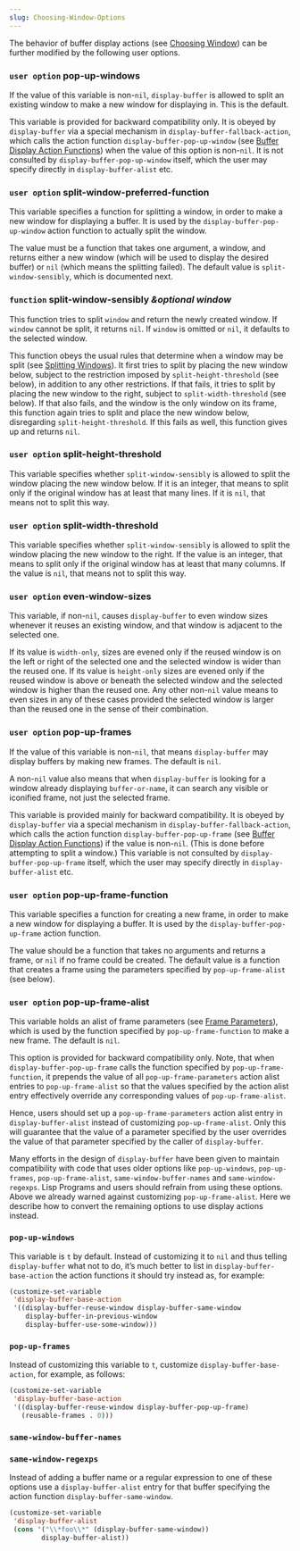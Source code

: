 ```yaml
---
slug: Choosing-Window-Options
---
```


The behavior of buffer display actions (see [Choosing Window](Choosing-Window)) can be further modified by the following user options.

### <span className="tag useroption">`user option`</span> **pop-up-windows**

If the value of this variable is non-`nil`, `display-buffer` is allowed to split an existing window to make a new window for displaying in. This is the default.

This variable is provided for backward compatibility only. It is obeyed by `display-buffer` via a special mechanism in `display-buffer-fallback-action`, which calls the action function `display-buffer-pop-up-window` (see [Buffer Display Action Functions](Buffer-Display-Action-Functions)) when the value of this option is non-`nil`. It is not consulted by `display-buffer-pop-up-window` itself, which the user may specify directly in `display-buffer-alist` etc.

### <span className="tag useroption">`user option`</span> **split-window-preferred-function**

This variable specifies a function for splitting a window, in order to make a new window for displaying a buffer. It is used by the `display-buffer-pop-up-window` action function to actually split the window.

The value must be a function that takes one argument, a window, and returns either a new window (which will be used to display the desired buffer) or `nil` (which means the splitting failed). The default value is `split-window-sensibly`, which is documented next.

### <span className="tag function">`function`</span> **split-window-sensibly** *\&optional window*

This function tries to split `window` and return the newly created window. If `window` cannot be split, it returns `nil`. If `window` is omitted or `nil`, it defaults to the selected window.

This function obeys the usual rules that determine when a window may be split (see [Splitting Windows](Splitting-Windows)). It first tries to split by placing the new window below, subject to the restriction imposed by `split-height-threshold` (see below), in addition to any other restrictions. If that fails, it tries to split by placing the new window to the right, subject to `split-width-threshold` (see below). If that also fails, and the window is the only window on its frame, this function again tries to split and place the new window below, disregarding `split-height-threshold`. If this fails as well, this function gives up and returns `nil`.

### <span className="tag useroption">`user option`</span> **split-height-threshold**

This variable specifies whether `split-window-sensibly` is allowed to split the window placing the new window below. If it is an integer, that means to split only if the original window has at least that many lines. If it is `nil`, that means not to split this way.

### <span className="tag useroption">`user option`</span> **split-width-threshold**

This variable specifies whether `split-window-sensibly` is allowed to split the window placing the new window to the right. If the value is an integer, that means to split only if the original window has at least that many columns. If the value is `nil`, that means not to split this way.

### <span className="tag useroption">`user option`</span> **even-window-sizes**

This variable, if non-`nil`, causes `display-buffer` to even window sizes whenever it reuses an existing window, and that window is adjacent to the selected one.

If its value is `width-only`, sizes are evened only if the reused window is on the left or right of the selected one and the selected window is wider than the reused one. If its value is `height-only` sizes are evened only if the reused window is above or beneath the selected window and the selected window is higher than the reused one. Any other non-`nil` value means to even sizes in any of these cases provided the selected window is larger than the reused one in the sense of their combination.

### <span className="tag useroption">`user option`</span> **pop-up-frames**

If the value of this variable is non-`nil`, that means `display-buffer` may display buffers by making new frames. The default is `nil`.

A non-`nil` value also means that when `display-buffer` is looking for a window already displaying `buffer-or-name`, it can search any visible or iconified frame, not just the selected frame.

This variable is provided mainly for backward compatibility. It is obeyed by `display-buffer` via a special mechanism in `display-buffer-fallback-action`, which calls the action function `display-buffer-pop-up-frame` (see [Buffer Display Action Functions](Buffer-Display-Action-Functions)) if the value is non-`nil`. (This is done before attempting to split a window.) This variable is not consulted by `display-buffer-pop-up-frame` itself, which the user may specify directly in `display-buffer-alist` etc.

### <span className="tag useroption">`user option`</span> **pop-up-frame-function**

This variable specifies a function for creating a new frame, in order to make a new window for displaying a buffer. It is used by the `display-buffer-pop-up-frame` action function.

The value should be a function that takes no arguments and returns a frame, or `nil` if no frame could be created. The default value is a function that creates a frame using the parameters specified by `pop-up-frame-alist` (see below).

### <span className="tag useroption">`user option`</span> **pop-up-frame-alist**

This variable holds an alist of frame parameters (see [Frame Parameters](Frame-Parameters)), which is used by the function specified by `pop-up-frame-function` to make a new frame. The default is `nil`.

This option is provided for backward compatibility only. Note, that when `display-buffer-pop-up-frame` calls the function specified by `pop-up-frame-function`, it prepends the value of all `pop-up-frame-parameters` action alist entries to `pop-up-frame-alist` so that the values specified by the action alist entry effectively override any corresponding values of `pop-up-frame-alist`.

Hence, users should set up a `pop-up-frame-parameters` action alist entry in `display-buffer-alist` instead of customizing `pop-up-frame-alist`. Only this will guarantee that the value of a parameter specified by the user overrides the value of that parameter specified by the caller of `display-buffer`.

Many efforts in the design of `display-buffer` have been given to maintain compatibility with code that uses older options like `pop-up-windows`, `pop-up-frames`, `pop-up-frame-alist`, `same-window-buffer-names` and `same-window-regexps`. Lisp Programs and users should refrain from using these options. Above we already warned against customizing `pop-up-frame-alist`. Here we describe how to convert the remaining options to use display actions instead.

### `pop-up-windows`

This variable is `t` by default. Instead of customizing it to `nil` and thus telling `display-buffer` what not to do, it’s much better to list in `display-buffer-base-action` the action functions it should try instead as, for example:

```lisp
(customize-set-variable
 'display-buffer-base-action
 '((display-buffer-reuse-window display-buffer-same-window
    display-buffer-in-previous-window
    display-buffer-use-some-window)))
```

### `pop-up-frames`

Instead of customizing this variable to `t`, customize `display-buffer-base-action`, for example, as follows:

```lisp
(customize-set-variable
 'display-buffer-base-action
 '((display-buffer-reuse-window display-buffer-pop-up-frame)
   (reusable-frames . 0)))
```

### `same-window-buffer-names`

### `same-window-regexps`

Instead of adding a buffer name or a regular expression to one of these options use a `display-buffer-alist` entry for that buffer specifying the action function `display-buffer-same-window`.

```lisp
(customize-set-variable
 'display-buffer-alist
 (cons '("\\*foo\\*" (display-buffer-same-window))
        display-buffer-alist))
```
